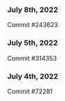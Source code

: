 ### July 8th, 2022

Commit #243623

### July 5th, 2022

Commit #314353


### July 4th, 2022

Commit #72281
